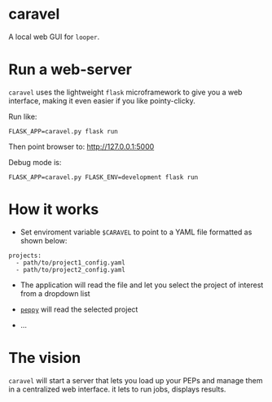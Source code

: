 # caravel

A local web GUI for `looper`.


# Run a web-server

`caravel` uses the lightweight `flask` microframework to give you a web interface, making it even easier if you like pointy-clicky.

Run like:

```
FLASK_APP=caravel.py flask run
```

Then point browser to: http://127.0.0.1:5000



Debug mode is: 

```
FLASK_APP=caravel.py FLASK_ENV=development flask run
```

# How it works

* Set enviroment variable `$CARAVEL` to point to a YAML file formatted as shown below:

```
projects:
  - path/to/project1_config.yaml
  - path/to/project2_config.yaml
```

* The application will read the file and let you select the project of interest from a dropdown list

* [`peppy`](https://peppy.readthedocs.io/en/latest/) will read the selected project

* ...

# The vision

`caravel` will start a server that lets you load up your PEPs and manage them in a centralized web interface. it lets to run jobs, displays results.

